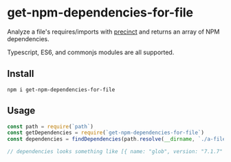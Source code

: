 # get-npm-dependencies-for-file

Analyze a file's requires/imports with [precinct](https://github.com/dependents/node-precinct) and returns an array of NPM dependencies.

Typescript, ES6, and commonjs modules are all supported.

## Install

`npm i get-npm-dependencies-for-file`

## Usage

```js
const path = require(`path`)
const getDependencies = require(`get-npm-dependencies-for-file`)
const dependencies = findDependencies(path.resolve(__dirname, `./a-file.js`))

// dependencies looks something like [{ name: "glob", version: "7.1.7" }]
```
